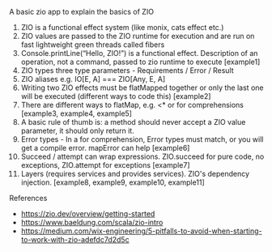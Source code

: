 A basic zio app to explain the basics of ZIO


1. ZIO is a functional effect system (like monix, cats effect etc.)
2. ZIO values are passed to the ZIO runtime for execution and are run on fast lightweight green threads called fibers 
3. Console.printLine(“Hello, ZIO!”)  is a functional effect. Description of an operation, not a command, passed to zio runtime to execute [example1]
4. ZIO types three type parameters - Requirements / Error / Result
5. ZIO aliases e.g. IO[E, A] === ZIO[Any, E, A]
6. Writing two ZIO effects must be flatMapped together or only the last one will be executed (different ways to code this) [example2]
7. There are different ways to flatMap, e.g. <* or for comprehensions [example3, example4, example5]
8. A basic rule of thumb is: a method should never accept a ZIO value parameter, it should only return it. 
9. Error types - In a for comprehension, Error types must match, or you will get a compile error. mapError can help [example6]
10. Succeed / attempt can wrap expressions. ZIO.succeed for pure code, no exceptions, ZIO.attempt for exceptions [example7]
11. Layers (requires services and provides services). ZIO's dependency injection. [example8, example9, example10, example11]


References
* https://zio.dev/overview/getting-started
* https://www.baeldung.com/scala/zio-intro
* https://medium.com/wix-engineering/5-pitfalls-to-avoid-when-starting-to-work-with-zio-adefdc7d2d5c
